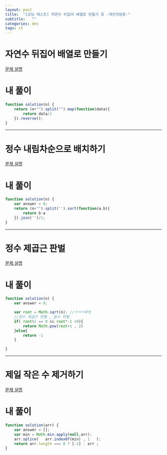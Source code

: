 ```yaml
---
layout: post
title:  "[코딩 테스트] 자연수 뒤집어 배열로 만들기 등 -개인저장용-"
subtitle:   ""
categories: dev
tags: ct
--- 
```





# 자연수 뒤집어 배열로 만들기

[문제 설명](https://programmers.co.kr/learn/courses/30/lessons/12932?language=javascript)

# 내 풀이

```javascript
function solution(n) {
    return (n+"").split("").map(function(data){
        return data/1
    }).reverse();
}

```


---------------------------------------
# 정수 내림차순으로 배치하기

[문제 설명](https://programmers.co.kr/learn/courses/30/lessons/12933?language=javascript)

# 내 풀이

```javascript
function solution(n) {
    var answer = 0;
    return (n+"").split('').sort(function(a,b){
        return b-a
    }).join('')/1;
}

```

---------------------------------------
# 정수 제곱근 판벌

[문제 설명](https://programmers.co.kr/learn/courses/30/lessons/12934)

# 내 풀이

```javascript
function solution(n) {
    var answer = 0;

    var root = Math.sqrt(n); //ㅋㅋㅋ루트
    //정수 제곱근 판별 , 음수 판별
    if( root%1 == 0 && root*-1 <0){
        return Math.pow(root+1 , 2)
    }else{
        return -1
    }

}
```


---------------------------------------
# 제일 작은 수 제거하기

[문제 설명](https://programmers.co.kr/learn/courses/30/lessons/12935?language=javascript)

# 내 풀이

```javascript
function solution(arr) {
    var answer = [];
    var min = Math.min.apply(null,arr);
    arr.splice(   arr.indexOf(min) , 1   );
    return arr.length === 0 ? [-1] : arr ;
}
```



